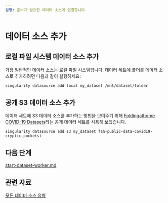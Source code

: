 ```yaml
---
설명: 준비가 필요한 데이터 소스에 연결합니다.
---
```


# 데이터 소스 추가

## 로컬 파일 시스템 데이터 소스 추가

가장 일반적인 데이터 소스는 로컬 파일 시스템입니다. 데이터 세트에 폴더를 데이터 소스로 추가하려면 다음과 같이 실행하세요:

```sh
singularity datasource add local my_dataset /mnt/dataset/folder
```

## 공개 S3 데이터 소스 추가

데이터 세트에 S3 데이터 소스를 추가하는 방법을 보여주기 위해 [Foldingathome COVID-19 Datasets](https://registry.opendata.aws/foldingathome-covid19/)라는 공개 데이터 세트를 사용해 보겠습니다.

```
singularity datasource add s3 my_dataset fah-public-data-covid19-cryptic-pocketst 
```

## 다음 단계

[start-dataset-worker.md](start-dataset-worker.md "mention")

## 관련 자료

[모든 데이터 소스 유형](../cli-reference/datasource/add/)